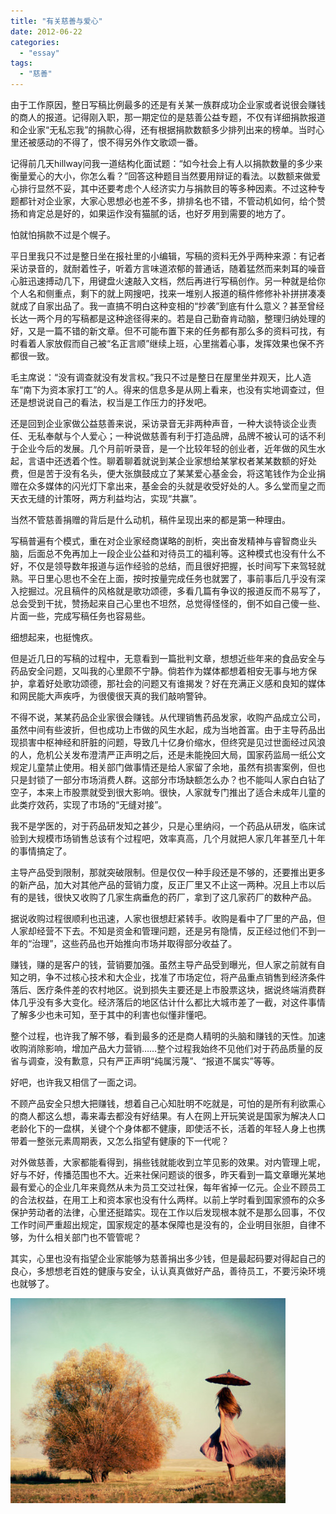 ```yaml
---
title: "有关慈善与爱心"
date: 2012-06-22
categories: 
  - "essay"
tags: 
  - "慈善"
---
```


由于工作原因，整日写稿比例最多的还是有关某一族群成功企业家或者说很会赚钱的商人的报道。记得刚入职，那一期定位的是慈善公益专题，不仅有详细捐款报道和企业家“无私忘我”的捐款心得，还有根据捐款数额多少排列出来的榜单。当时心里还被感动的不得了，恨不得另外作文歌颂一番。

记得前几天hillway问我一道结构化面试题：“如今社会上有人以捐款数量的多少来衡量爱心的大小，你怎么看？”回答这种题目当然要用辩证的看法。以数额来做爱心排行显然不妥，其中还要考虑个人经济实力与捐款目的等多种因素。不过这种专题都针对企业家，大家心思想必也差不多，排排名也不错，不管动机如何，给个赞扬和肯定总是好的，如果运作没有猫腻的话，也好歹用到需要的地方了。

怕就怕捐款不过是个幌子。

平日里我只不过是整日坐在报社里的小编辑，写稿的资料无外乎两种来源：有记者采访录音的，就耐着性子，听着方言味道浓郁的普通话，随着猛然而来刺耳的噪音心脏迅速搏动几下，用键盘火速敲入文档，然后再进行写稿创作。另一种就是给你个人名和侧重点，剩下的就上网搜吧，找来一堆别人报道的稿件修修补补拼拼凑凑就成了自家出品了。我一直搞不明白这种变相的“抄袭”到底有什么意义？甚至曾经长达一两个月的写稿都是这种途径得来的。若是自己勤奋肯动脑，整理归纳处理的好，又是一篇不错的新文章。但不可能布置下来的任务都有那么多的资料可找，有时看着人家放假而自己被“名正言顺”继续上班，心里揣着心事，发挥效果也保不齐都很一致。

毛主席说：“没有调查就没有发言权。”我只不过是整日在屋里坐井观天，比人造车“南下为资本家打工”的人。得来的信息多是从网上看来，也没有实地调查过，但还是想说说自己的看法，权当是工作压力的抒发吧。

还是回到企业家做公益慈善来说，采访录音无非两种声音，一种大谈特谈企业责任、无私奉献与个人爱心；一种说做慈善有利于打造品牌，品牌不被认可的话不利于企业今后的发展。几个月前听录音，是一个比较年轻的创业者，近年做的风生水起，言语中还透着个性。聊着聊着就说到某企业家想给某掌权者某某数额的好处费，但是苦于没有名头，便大张旗鼓成立了某某爱心基金会，将这笔钱作为企业捐赠在众多媒体的闪光灯下拿出来，基金会的头就是收受好处的人。多么堂而皇之而天衣无缝的计策呀，两方利益均沾，实现“共赢”。

当然不管慈善捐赠的背后是什么动机，稿件呈现出来的都是第一种理由。

写稿普遍有个模式，重在对企业家经商谋略的剖析，突出奋发精神与睿智商业头脑，后面总不免再加上一段企业公益和对待员工的福利等。这种模式也没有什么不好，不仅是领导数年报道与运作经验的总结，而且很好把握，长时间写下来驾轻就熟。平日里心思也不全在上面，按时按量完成任务也就罢了，事前事后几乎没有深入挖掘过。况且稿件的风格就是歌功颂德，多看几篇有争议的报道反而不易写了，总会受到干扰，赞扬起来自己心里也不坦然，总觉得怪怪的，倒不如自己傻一些、片面一些，完成写稿任务也容易些。

细想起来，也挺愧疚。

但是近几日的写稿的过程中，无意看到一篇批判文章，想想近些年来的食品安全与药品安全问题，又叫我的心里颇不宁静。倘若作为媒体都想着相安无事与地方保护，拿着好处歌功颂德，那社会的问题又有谁揭发？好在充满正义感和良知的媒体和网民能大声疾呼，为很傻很天真的我们敲响警钟。

不得不说，某某药品企业家很会赚钱。从代理销售药品发家，收购产品成立公司，虽然中间有些波折，但也成功上市做的风生水起，成为当地首富。由于主导药品出现损害中枢神经和肝脏的问题，导致几十亿身价缩水，但终究是见过世面经过风浪的人，危机公关发布澄清严正声明之后，还是未能挽回大局，国家药监局一纸公文规定儿童禁止使用。相关部门做事情还是给人家留了余地，虽然有损害案例，但也只是封锁了一部分市场消费人群。这部分市场缺额怎么办？也不能叫人家白白钻了空子，本来上市股票就受到很大影响。很快，人家就专门推出了适合未成年儿童的此类疗效药，实现了市场的“无缝对接”。

我不是学医的，对于药品研发知之甚少，只是心里纳闷，一个药品从研发，临床试验到大规模市场销售总该有个过程吧，效率真高，几个月就把人家几年甚至几十年的事情搞定了。

主导产品受到限制，那就突破限制。但是仅仅一种手段还是不够的，还要推出更多的新产品，加大对其他产品的营销力度，反正厂里又不止这一两种。况且上市以后有的是钱，很快又收购了几家生病垂危的药厂，拿到了这几家药厂的数种产品。

据说收购过程很顺利也迅速，人家也很想赶紧转手。收购是看中了厂里的产品，但人家却经营不下去。不知是资金和管理问题，还是另有隐情，反正经过他们不到一年的“治理”，这些药品也开始推向市场并取得部分收益了。

赚钱，赚的是客户的钱，营销要加强。虽然主导产品受到曝光，但人家之前就有自知之明，争不过核心技术和大企业，找准了市场定位，将产品重点销售到经济条件落后、医疗条件差的农村地区。说到损失主要还是上市股票这块，据说终端消费群体几乎没有多大变化。经济落后的地区估计什么都比大城市差了一截，对这件事情了解多少也未可知，至于其中的利害也似懂非懂吧。

整个过程，也许我了解不够，看到最多的还是商人精明的头脑和赚钱的天性。加速收购消除影响，增加产品大力营销……整个过程我始终不见他们对于药品质量的反省与调查，没有歉意，只有严正声明“纯属污蔑”、“报道不属实”等等。

好吧，也许我又相信了一面之词。

不顾产品安全只想大把赚钱，想着自己心知肚明不吃就是，可怕的是所有利欲熏心的商人都这么想，毒来毒去都没有好结果。有人在网上开玩笑说是国家为解决人口老龄化下的一盘棋，关键个个身体都不健康，即使活不长，活着的年轻人身上也携带着一整张元素周期表，又怎么指望有健康的下一代呢？

对外做慈善，大家都能看得到，捐些钱就能收到立竿见影的效果。对内管理上呢，好与不好，传播范围也不大。近来社保问题谈的很多，昨天看到一篇文章曝光某地最有爱心的企业几年来竟然从未为员工交过社保，每年省掉一亿元。企业不顾员工的合法权益，在用工上和资本家也没有什么两样。以前上学时看到国家颁布的众多保护劳动者的法律，心里还挺踏实。现在工作以后发现根本就不是那么回事，不仅工作时间严重超出规定，国家规定的基本保障也是没有的，企业明目张胆，自律不够，为什么相关部门也不管管呢？

其实，心里也没有指望企业家能够为慈善捐出多少钱，但是最起码要对得起自己的良心，多想想老百姓的健康与安全，认认真真做好产品，善待员工，不要污染环境也就够了。

![641167cfjw1dvusto3jf3j](images/7793002786_9047dab909_z.jpg)
